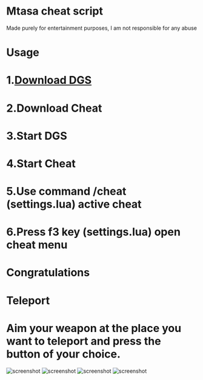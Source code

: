 # Mtasa cheat script
Made purely for entertainment purposes, I am not responsible for any abuse

# Usage
# 1.[Download DGS](https://github.com/thisdp/dgs/tree/master)
# 2.Download Cheat
# 3.Start DGS
# 4.Start Cheat
# 5.Use command /cheat (settings.lua) active cheat
# 6.Press f3 key (settings.lua) open cheat menu
# Congratulations

# Teleport
# Aim your weapon at the place you want to teleport and press the button of your choice.

![screenshot](https://i.imgur.com/nSnpGkX.png)
![screenshot](https://i.imgur.com/9f7ICrZ.png)
![screenshot](https://i.imgur.com/WKOubwo.png)
![screenshot](https://i.imgur.com/ysapFt2.png)

